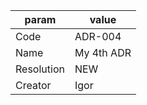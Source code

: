 
| param      | value                           | 
|------------|---------------------------------|
| Code       | ADR-004    |
| Name       | My 4th ADR |
| Resolution | NEW  |
| Creator    | Igor    |
